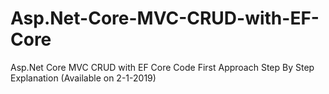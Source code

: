 # Asp.Net-Core-MVC-CRUD-with-EF-Core
Asp.Net Core MVC CRUD with EF Core Code First Approach Step By Step Explanation (Available on 2-1-2019)
